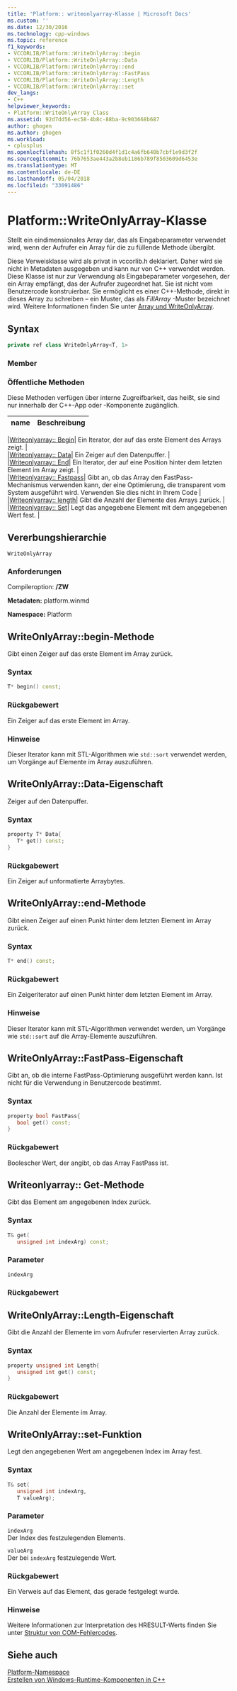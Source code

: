 ```yaml
---
title: 'Platform:: writeonlyarray-Klasse | Microsoft Docs'
ms.custom: ''
ms.date: 12/30/2016
ms.technology: cpp-windows
ms.topic: reference
f1_keywords:
- VCCORLIB/Platform::WriteOnlyArray::begin
- VCCORLIB/Platform::WriteOnlyArray::Data
- VCCORLIB/Platform::WriteOnlyArray::end
- VCCORLIB/Platform::WriteOnlyArray::FastPass
- VCCORLIB/Platform::WriteOnlyArray::Length
- VCCORLIB/Platform::WriteOnlyArray::set
dev_langs:
- C++
helpviewer_keywords:
- Platform::WriteOnlyArray Class
ms.assetid: 92d7dd56-ec58-4b8c-88ba-9c903668b687
author: ghogen
ms.author: ghogen
ms.workload:
- cplusplus
ms.openlocfilehash: 8f5c1f1f0260d4f1d1c4a6fb640b7cbf1e9d3f2f
ms.sourcegitcommit: 76b7653ae443a2b8eb1186b789f8503609d6453e
ms.translationtype: MT
ms.contentlocale: de-DE
ms.lasthandoff: 05/04/2018
ms.locfileid: "33091486"
---
```

# <a name="platformwriteonlyarray-class"></a>Platform::WriteOnlyArray-Klasse
Stellt ein eindimensionales Array dar, das als Eingabeparameter verwendet wird, wenn der Aufrufer ein Array für die zu füllende Methode übergibt.  
  
 Diese Verweisklasse wird als privat in vccorlib.h deklariert. Daher wird sie nicht in Metadaten ausgegeben und kann nur von C++ verwendet werden. Diese Klasse ist nur zur Verwendung als Eingabeparameter vorgesehen, der ein Array empfängt, das der Aufrufer zugeordnet hat. Sie ist nicht vom Benutzercode konstruierbar. Sie ermöglicht es einer C++-Methode, direkt in dieses Array zu schreiben – ein Muster, das als *FillArray* -Muster bezeichnet wird. Weitere Informationen finden Sie unter [Array und WriteOnlyArray](../cppcx/array-and-writeonlyarray-c-cx.md).  
  
## <a name="syntax"></a>Syntax  
  
```cpp  
private ref class WriteOnlyArray<T, 1>  
```  
  
### <a name="members"></a>Member  
  
### <a name="public-methods"></a>Öffentliche Methoden  
 Diese Methoden verfügen über interne Zugreifbarkeit, das heißt, sie sind nur innerhalb der C++-App oder -Komponente zugänglich.  
  
|name|Beschreibung|  
|----------|-----------------|  

|[Writeonlyarray:: Begin](#begin)| Ein Iterator, der auf das erste Element des Arrays zeigt. |  
|[Writeonlyarray:: Data](#data)| Ein Zeiger auf den Datenpuffer. |  
|[Writeonlyarray:: End](#end)| Ein Iterator, der auf eine Position hinter dem letzten Element im Array zeigt. |  
|[Writeonlyarray:: Fastpass](#fastpass)| Gibt an, ob das Array den FastPass-Mechanismus verwenden kann, der eine Optimierung, die transparent vom System ausgeführt wird. Verwenden Sie dies nicht in Ihrem Code |  
|[Writeonlyarray:: length](#length)| Gibt die Anzahl der Elemente des Arrays zurück. |  
|[Writeonlyarray:: Set](#set)| Legt das angegebene Element mit dem angegebenen Wert fest. |  

  
## <a name="inheritance-hierarchy"></a>Vererbungshierarchie  
 `WriteOnlyArray`  
  
### <a name="requirements"></a>Anforderungen  
 Compileroption: **/ZW**  
  
 **Metadaten:** platform.winmd  
  
 **Namespace:** Platform  

## <a name="begin"></a>  WriteOnlyArray::begin-Methode
Gibt einen Zeiger auf das erste Element im Array zurück.  
  
### <a name="syntax"></a>Syntax  
  
```cpp  
T* begin() const;  
```  
  
### <a name="return-value"></a>Rückgabewert  
 Ein Zeiger auf das erste Element im Array.  
  
### <a name="remarks"></a>Hinweise  
 Dieser Iterator kann mit STL-Algorithmen wie `std::sort` verwendet werden, um Vorgänge auf Elemente im Array auszuführen.  
  


## <a name="data"></a>  WriteOnlyArray::Data-Eigenschaft
Zeiger auf den Datenpuffer.  
  
### <a name="syntax"></a>Syntax  
  
```cpp  
property T* Data{  
   T* get() const;  
}  
```  
  
### <a name="return-value"></a>Rückgabewert  
 Ein Zeiger auf unformatierte Arraybytes.  
  


## <a name="end"></a>  WriteOnlyArray::end-Methode
Gibt einen Zeiger auf einen Punkt hinter dem letzten Element im Array zurück.  
  
### <a name="syntax"></a>Syntax  
  
```cpp  
T* end() const;  
```  
  
### <a name="return-value"></a>Rückgabewert  
 Ein Zeigeriterator auf einen Punkt hinter dem letzten Element im Array.  
  
### <a name="remarks"></a>Hinweise  
 Dieser Iterator kann mit STL-Algorithmen verwendet werden, um Vorgänge wie `std::sort` auf die Array-Elemente auszuführen.  
  


## <a name="fastpass"></a>  WriteOnlyArray::FastPass-Eigenschaft
Gibt an, ob die interne FastPass-Optimierung ausgeführt werden kann. Ist nicht für die Verwendung in Benutzercode bestimmt.  
  
### <a name="syntax"></a>Syntax  
  
```cpp  
property bool FastPass{  
   bool get() const;  
}  
```  
  
### <a name="return-value"></a>Rückgabewert  
 Boolescher Wert, der angibt, ob das Array FastPass ist.  
  


## <a name="get"></a>  Writeonlyarray:: Get-Methode
Gibt das Element am angegebenen Index zurück.  
  
### <a name="syntax"></a>Syntax  
  
```cpp  
T& get(  
   unsigned int indexArg) const;  
```  
  
### <a name="parameters"></a>Parameter  
 `indexArg`  
  
### <a name="return-value"></a>Rückgabewert  
  


## <a name="length"></a>  WriteOnlyArray::Length-Eigenschaft
Gibt die Anzahl der Elemente im vom Aufrufer reservierten Array zurück.  
  
### <a name="syntax"></a>Syntax  
  
```cpp  
property unsigned int Length{  
   unsigned int get() const;  
}  
```  
  
### <a name="return-value"></a>Rückgabewert  
 Die Anzahl der Elemente im Array.  
  


## <a name="set"></a>  WriteOnlyArray::set-Funktion
Legt den angegebenen Wert am angegebenen Index im Array fest.  
  
### <a name="syntax"></a>Syntax  
  
```cpp  
T& set(  
   unsigned int indexArg,  
   T valueArg);  
```  
  
### <a name="parameters"></a>Parameter  
 `indexArg`  
 Der Index des festzulegenden Elements.  
  
 `valueArg`  
 Der bei `indexArg` festzulegende Wert.  
  
### <a name="return-value"></a>Rückgabewert  
 Ein Verweis auf das Element, das gerade festgelegt wurde.  
  

  
### <a name="remarks"></a>Hinweise  
 Weitere Informationen zur Interpretation des HRESULT-Werts finden Sie unter [Struktur von COM-Fehlercodes](http://go.microsoft.com/fwlink/p/?LinkId=262045).  
  
  
## <a name="see-also"></a>Siehe auch  
 [Platform-Namespace](platform-namespace-c-cx.md)   
 [Erstellen von Windows-Runtime-Komponenten in C++](/windows/uwp/winrt-components/creating-windows-runtime-components-in-cpp)